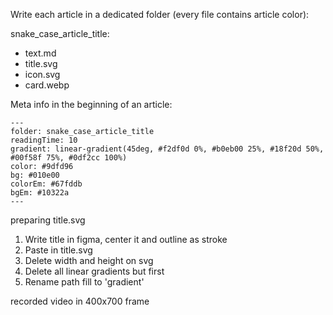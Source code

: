 Write each article in a dedicated folder (every file contains article color):

snake_case_article_title:

- text.md
- title.svg
- icon.svg
- card.webp

Meta info in the beginning of an article:

```
---
folder: snake_case_article_title
readingTime: 10
gradient: linear-gradient(45deg, #f2df0d 0%, #b0eb00 25%, #18f20d 50%, #00f58f 75%, #0df2cc 100%)
color: #9dfd96
bg: #010e00
colorEm: #67fddb
bgEm: #10322a
---
```

preparing title.svg

1. Write title in figma, center it and outline as stroke
2. Paste in title.svg
3. Delete width and height on svg
4. Delete all linear gradients but first
5. Rename path fill to 'gradient'

recorded video in 400x700 frame
